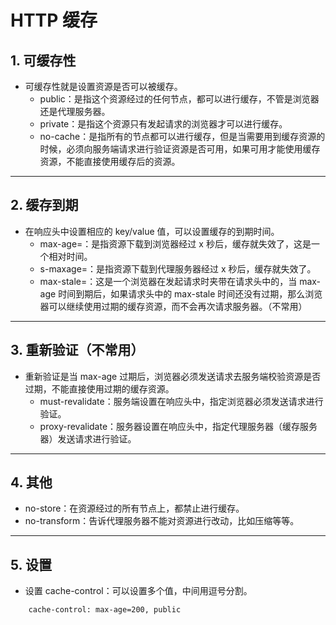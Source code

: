 # HTTP 缓存

## 1. 可缓存性

- 可缓存性就是设置资源是否可以被缓存。
    + public：是指这个资源经过的任何节点，都可以进行缓存，不管是浏览器还是代理服务器。
    + private：是指这个资源只有发起请求的浏览器才可以进行缓存。
    + no-cache：是指所有的节点都可以进行缓存，但是当需要用到缓存资源的时候，必须向服务端请求进行验证资源是否可用，如果可用才能使用缓存资源，不能直接使用缓存后的资源。

---

## 2. 缓存到期

- 在响应头中设置相应的 key/value 值，可以设置缓存的到期时间。
    + max-age=<seconds>：是指资源下载到浏览器经过 x 秒后，缓存就失效了，这是一个相对时间。
    + s-maxage=<seconds>：是指资源下载到代理服务器经过 x 秒后，缓存就失效了。
    + max-stale=<seconds>：这是一个浏览器在发起请求时夹带在请求头中的，当 max-age 时间到期后，如果请求头中的 max-stale 时间还没有过期，那么浏览器可以继续使用过期的缓存资源，而不会再次请求服务器。（不常用）

---

## 3. 重新验证（不常用）

- 重新验证是当 max-age 过期后，浏览器必须发送请求去服务端校验资源是否过期，不能直接使用过期的缓存资源。
    + must-revalidate：服务端设置在响应头中，指定浏览器必须发送请求进行验证。
    + proxy-revalidate：服务器设置在响应头中，指定代理服务器（缓存服务器）发送请求进行验证。

---

## 4. 其他

- no-store：在资源经过的所有节点上，都禁止进行缓存。
- no-transform：告诉代理服务器不能对资源进行改动，比如压缩等等。

---

## 5. 设置

- 设置 cache-control：可以设置多个值，中间用逗号分割。
```http
    cache-control: max-age=200, public
```